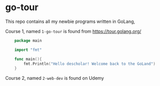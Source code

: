 # go-tour
This repo contains all my newbie programs written in GoLang,

Course 1, named `1-go-tour` is found from https://tour.golang.org/

```go
    package main

    import "fmt"

    func main(){
        fmt.Println("Hello descholar! Welcome back to the GoLand")
    }
```
Course 2, named `2-web-dev` is found on Udemy
